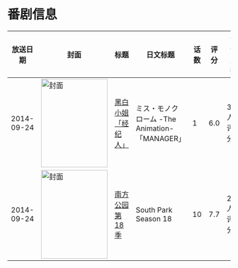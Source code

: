 # 番剧信息

|放送日期|封面|标题|日文标题|话数|评分|评分人数|
|---|---|---|---|---|---|---|
|2014-09-24|<img src="https://lain.bgm.tv/pic/cover/c/4f/62/114062_2oD62.jpg" alt="封面" style="width:150px;height:200px;object-fit:cover;">|[黑白小姐 「经纪人」](https://bangumi.tv/subject/114062)|ミス・モノクローム -The Animation- 「MANAGER」|1|6.0|300人评分|
|2014-09-24|<img src="https://lain.bgm.tv/pic/cover/c/82/63/114161_hpS6D.jpg" alt="封面" style="width:150px;height:200px;object-fit:cover;">|[南方公园 第18季](https://bangumi.tv/subject/114161)|South Park Season 18|10|7.7|241人评分|
